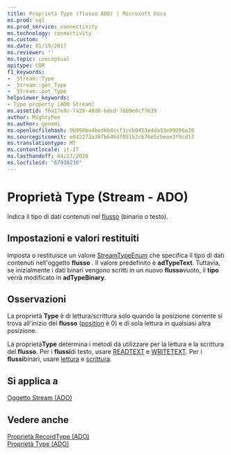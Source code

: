 ```yaml
---
title: Proprietà Type (flusso ADO) | Microsoft Docs
ms.prod: sql
ms.prod_service: connectivity
ms.technology: connectivity
ms.custom: ''
ms.date: 01/19/2017
ms.reviewer: ''
ms.topic: conceptual
apitype: COM
f1_keywords:
- _Stream::Type
- _Stream::get_Type
- _Stream::put_Type
helpviewer_keywords:
- Type property [ADO Stream]
ms.assetid: f6a17e8c-7a28-48d0-bded-76b9e0cf7639
author: MightyPen
ms.author: genemi
ms.openlocfilehash: 9b996ba4bedbb4ccf1ccb0453e4da33e09206a18
ms.sourcegitcommit: e042272a38fb646df05152c676e5cbeae3f9cd13
ms.translationtype: MT
ms.contentlocale: it-IT
ms.lasthandoff: 04/27/2020
ms.locfileid: "67938236"
---
```

# <a name="type-property-ado-stream"></a>Proprietà Type (Stream - ADO)
Indica il tipo di dati contenuti nel [flusso](../../../ado/reference/ado-api/stream-object-ado.md) (binario o testo).  
  
## <a name="settings-and-return-values"></a>Impostazioni e valori restituiti  
 Imposta o restituisce un valore [StreamTypeEnum](../../../ado/reference/ado-api/streamtypeenum.md) che specifica il tipo di dati contenuti nell'oggetto **flusso** . Il valore predefinito è **adTypeText**. Tuttavia, se inizialmente i dati binari vengono scritti in un nuovo **flusso**vuoto, il **tipo** verrà modificato in **adTypeBinary**.  
  
## <a name="remarks"></a>Osservazioni  
 La proprietà **Type** è di lettura/scrittura solo quando la posizione corrente si trova all'inizio del **flusso** ([position](../../../ado/reference/ado-api/position-property-ado.md) è 0) e di sola lettura in qualsiasi altra posizione.  
  
 La proprietà**Type** determina i metodi da utilizzare per la lettura e la scrittura del **flusso**. Per i **flussi**di testo, usare [READTEXT](../../../ado/reference/ado-api/readtext-method.md) e [WRITETEXT](../../../ado/reference/ado-api/writetext-method.md). Per i **flussi**binari, usare [lettura](../../../ado/reference/ado-api/read-method.md) e [scrittura](../../../ado/reference/ado-api/write-method.md).  
  
## <a name="applies-to"></a>Si applica a  
 [Oggetto Stream (ADO)](../../../ado/reference/ado-api/stream-object-ado.md)  
  
## <a name="see-also"></a>Vedere anche  
 [Proprietà RecordType (ADO)](../../../ado/reference/ado-api/recordtype-property-ado.md)   
 [Proprietà Type (ADO)](../../../ado/reference/ado-api/type-property-ado.md)
